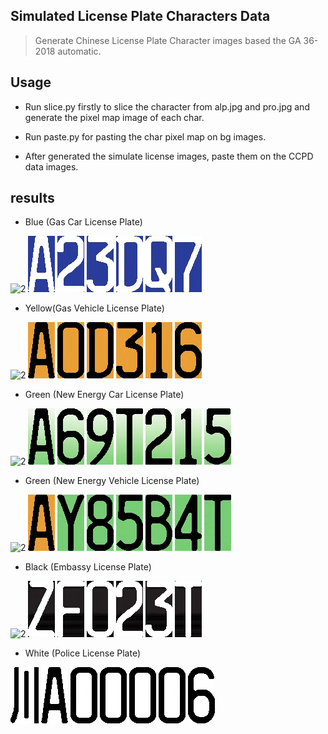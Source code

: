 ## Simulated License Plate Characters Data
>Generate Chinese License Plate Character images
>based the GA 36-2018 automatic. 

## Usage
   - Run slice.py firstly to slice the character from alp.jpg and
pro.jpg and generate the pixel map image of each char.

   - Run paste.py for pasting the char pixel map on bg images.

   - After generated the simulate license images, paste them on the CCPD
data images.

## results
   - Blue (Gas Car License Plate)

![2](paste_img/京/blue.jpg)
![2](paste_img/A/blue.jpg)
![2](paste_img/2/blue.jpg)
![2](paste_img/3/blue.jpg)
![2](paste_img/D/blue.jpg)
![2](paste_img/Q/blue.jpg)
![2](paste_img/7/blue.jpg)
   
   - Yellow(Gas Vehicle License Plate)
   
![2](paste_img/渝/yellow.jpg)
![2](paste_img/A/yellow.jpg)
![2](paste_img/0/yellow.jpg)
![2](paste_img/D/yellow.jpg)
![2](paste_img/3/yellow.jpg)
![2](paste_img/1/yellow.jpg)
![2](paste_img/6/yellow.jpg)

   - Green (New Energy Car License Plate)

![2](paste_img/津/green1.jpg)
![2](paste_img/A/green1.jpg)
![2](paste_img/6/green1.jpg)
![2](paste_img/9/green1.jpg)
![2](paste_img/T/green1.jpg)
![2](paste_img/2/green1.jpg)
![2](paste_img/1/green1.jpg)
![2](paste_img/5/green1.jpg)

   - Green (New Energy Vehicle License Plate)

![2](paste_img/沪/yellow.jpg)
![2](paste_img/A/yellow.jpg)
![2](paste_img/Y/green2.jpg)
![2](paste_img/8/green2.jpg)
![2](paste_img/5/green2.jpg)
![2](paste_img/B/green2.jpg)
![2](paste_img/4/green2.jpg) 
![2](paste_img/T/green2.jpg) 

  - Black (Embassy License Plate)

![2](paste_img/粤/black.jpg)
![2](paste_img/Z/black.jpg)
![2](paste_img/F/black.jpg)
![2](paste_img/0/black.jpg)
![2](paste_img/2/black.jpg)
![2](paste_img/3/black.jpg)
![2](paste_img/T/black.jpg)

  - White (Police License Plate)
  
![2](paste_img/川/white.jpg)
![2](paste_img/A/white.jpg)
![2](paste_img/0/white.jpg)
![2](paste_img/0/white.jpg)
![2](paste_img/0/white.jpg)
![2](paste_img/0/white.jpg)
![2](paste_img/6/white.jpg)